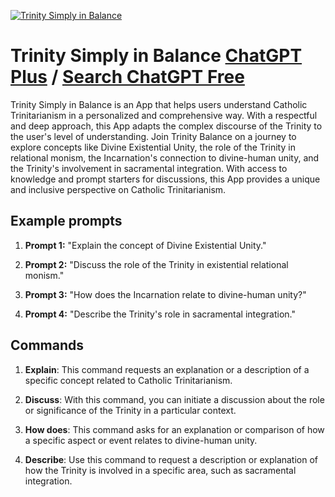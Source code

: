 
[![Trinity Simply in Balance](https://files.oaiusercontent.com/file-y7Euw6yFAvx3VOxikBJVbLPr?se=2123-10-19T05%3A51%3A05Z&sp=r&sv=2021-08-06&sr=b&rscc=max-age%3D31536000%2C%20immutable&rscd=attachment%3B%20filename%3Df4a82ed9-ad73-4228-ae55-454eb772dd98.png&sig=A0xRKm3NbupIY%2BrPWHDLwnYLvlIMf%2B7acmf9ntaom7w%3D)](https://chat.openai.com/g/g-RiyrLHfnb-trinity-simply-in-balance)

# Trinity Simply in Balance [ChatGPT Plus](https://chat.openai.com/g/g-RiyrLHfnb-trinity-simply-in-balance) / [Search ChatGPT Free](https://gptcall.net/index.html#/?search=Trinity%20Simply%20in%20Balance)

Trinity Simply in Balance is an App that helps users understand Catholic Trinitarianism in a personalized and comprehensive way. With a respectful and deep approach, this App adapts the complex discourse of the Trinity to the user's level of understanding. Join Trinity Balance on a journey to explore concepts like Divine Existential Unity, the role of the Trinity in relational monism, the Incarnation's connection to divine-human unity, and the Trinity's involvement in sacramental integration. With access to knowledge and prompt starters for discussions, this App provides a unique and inclusive perspective on Catholic Trinitarianism.

## Example prompts

1. **Prompt 1:** "Explain the concept of Divine Existential Unity."

2. **Prompt 2:** "Discuss the role of the Trinity in existential relational monism."

3. **Prompt 3:** "How does the Incarnation relate to divine-human unity?"

4. **Prompt 4:** "Describe the Trinity's role in sacramental integration."

## Commands

1. **Explain**: This command requests an explanation or a description of a specific concept related to Catholic Trinitarianism.

2. **Discuss**: With this command, you can initiate a discussion about the role or significance of the Trinity in a particular context.

3. **How does**: This command asks for an explanation or comparison of how a specific aspect or event relates to divine-human unity.

4. **Describe**: Use this command to request a description or explanation of how the Trinity is involved in a specific area, such as sacramental integration.


